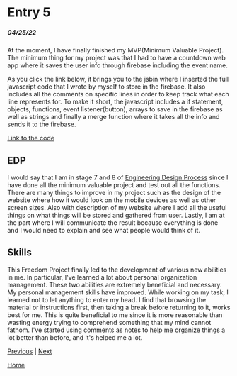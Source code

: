 # Entry 5
##### 04/25/22


At the moment, I have finally finished my MVP(Minimum Valuable Project). The minimum thing for my project was that I had to have a countdown web app where it saves the user info through firebase including the event name.

As you click the link below, it brings you to the jsbin where I inserted the full javascript code that I wrote by myself to store in the firebase. It also includes all the comments on specific lines in order to keep track what each line represents for. To make it short, the javascript includes a if statement, objects, functions, event listener(button), arrays to save in the firebase as well as strings and finally a merge function where it takes all the info and sends it to the firebase.

[Link to the code](https://jsbin.com/bebuqebeki/edit?js,output)

## **EDP**
I would say that I am in stage 7 and 8 of [Engineering Design Process](https://docs.google.com/document/d/1anCzhzfZUNXD713Z1PqBDSAO_tU2PbZUpvT6zi3Y0jQ/preview) since I have done all the minimum valuable project and test out all the functions. There are many things to improve in my project such as the design of the website where how it would look on the mobile devices as well as other screen sizes. Also with description of my website where I add all the useful things on what things will be stored and gathered from user. Lastly, I am at the part where I will communicate the result because everything is done and I would need to explain and see what people would think of it.

## **Skills**

This Freedom Project finally led to the development of various new abilities in me. In particular, I've learned a lot about personal organization management. These two abilities are extremely beneficial and necessary. My personal management skills have improved. While working on my task, I learned not to let anything to enter my head. I find that browsing the material or instructions first, then taking a break before returning to it, works best for me. This is quite beneficial to me since it is more reasonable than wasting energy trying to comprehend something that my mind cannot fathom. I've started using comments as notes to help me organize things a lot better than before, and it's helped me a lot.

[Previous](entry04.md) | [Next](entry06.md)

[Home](../README.md)